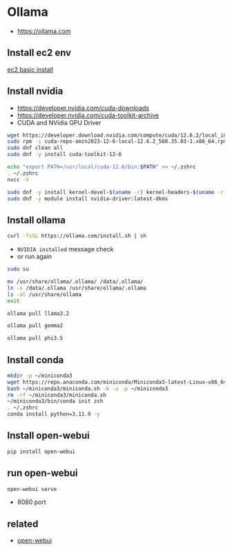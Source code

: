 # Ollama
* https://ollama.com

## Install ec2 env
[ec2 basic install](/mib/aws/basic)

## Install nvidia
- https://developer.nvidia.com/cuda-downloads
- https://developer.nvidia.com/cuda-toolkit-archive
- CUDA and NVidia GPU Driver
```sh
wget https://developer.download.nvidia.com/compute/cuda/12.6.2/local_installers/cuda-repo-amzn2023-12-6-local-12.6.2_560.35.03-1.x86_64.rpm
sudo rpm -i cuda-repo-amzn2023-12-6-local-12.6.2_560.35.03-1.x86_64.rpm
sudo dnf clean all
sudo dnf -y install cuda-toolkit-12-6
```

```sh
echo "export PATH=/usr/local/cuda-12.6/bin:$PATH" >> ~/.zshrc
. ~/.zshrc
nvcc -V
```

```sh
sudo dnf -y install kernel-devel-$(uname -r) kernel-headers-$(uname -r) kernel-modules-extra-$(uname -r) -y
sudo dnf -y module install nvidia-driver:latest-dkms
```

## Install ollama
```sh
curl -fsSL https://ollama.com/install.sh | sh
```
- `NVIDIA installed` message check
- or run again

```sh
sudo su
```

```sh
mv /usr/share/ollama/.ollama/ /data/.ollama/
ln -s /data/.ollama /usr/share/ollama/.ollama
ls -al /usr/share/ollama
exit
```

```sh
ollama pull llama3.2
```

```sh
ollama pull gemma2
```

```sh
ollama pull phi3.5
```

## Install conda
```sh
mkdir -p ~/miniconda3
wget https://repo.anaconda.com/miniconda/Miniconda3-latest-Linux-x86_64.sh -O ~/miniconda3/miniconda.sh
bash ~/miniconda3/miniconda.sh -b -u -p ~/miniconda3
rm -rf ~/miniconda3/miniconda.sh
~/miniconda3/bin/conda init zsh
. ~/.zshrc
conda install python=3.11.9 -y
```

## Install open-webui
```sh
pip install open-webui
```

## run open-webui
```sh
open-webui serve
```

- 8080 port

## related
* [open-webui](/mib/ollama/webui)

